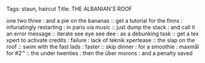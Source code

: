 Tags: staun, haircut
Title: THE ALBANIAN'S ROOF
  
one two three : and a pie on the bananas :: get a tutorial for the finns : infuriatingly restarting : in paris via music :: just dump the stack : and call it an error message :: iterate see eye see dee : as a debunking task :: get a tex xpert to activate credits : failure : lack of teknik xpertease :: the slap on the roof :: swim with the fast lads : faster :: skip dinner : for a smoothie : maxmål for #2™ :: the under twenties : then the über morons : and a penalty saved
